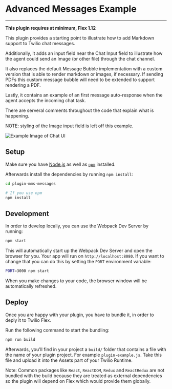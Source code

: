 # Advanced Messages Example

---
**This plugin requires at minimum, Flex 1.12**

This plugin provides a starting point to illustrate how to add Markdown support to Twilio chat messages.

Additionally, it adds an input field near the Chat Input field to illustrate how the agent could send an Image (or other file) through the chat channel.

It also replaces the default Message Bubble implementation with a custom version that is able to render markdown or images, if necessary. If sending PDFs this custom message bubble will need to be extended to support rendering a PDF.

Lastly, it contains an example of an first message auto-response when the agent accepts the incoming chat task.

There are serveral comments throughout the code that explain what is happening.

NOTE: styling of the Image input field is left off this example.

![Example Image of Chat UI](https://indigo-bombay-5783.twil.io/assets/advanced-messages-example.png)

## Setup

Make sure you have [Node.js](https://nodejs.org) as well as [`npm`](https://npmjs.com) installed.

Afterwards install the dependencies by running `npm install`:

```bash
cd plugin-mms-messages

# If you use npm
npm install
```

## Development

In order to develop locally, you can use the Webpack Dev Server by running:

```bash
npm start
```

This will automatically start up the Webpack Dev Server and open the browser for you. Your app will run on `http://localhost:8080`. If you want to change that you can do this by setting the `PORT` environment variable:

```bash
PORT=3000 npm start
```

When you make changes to your code, the browser window will be automatically refreshed.

## Deploy

Once you are happy with your plugin, you have to bundle it, in order to deply it to Twilio Flex.

Run the following command to start the bundling:

```bash
npm run build
```

Afterwards, you'll find in your project a `build/` folder that contains a file with the name of your plugin project. For example `plugin-example.js`. Take this file and upload it into the Assets part of your Twilio Runtime.

Note: Common packages like `React`, `ReactDOM`, `Redux` and `ReactRedux` are not bundled with the build because they are treated as external dependencies so the plugin will depend on Flex which would provide them globally.